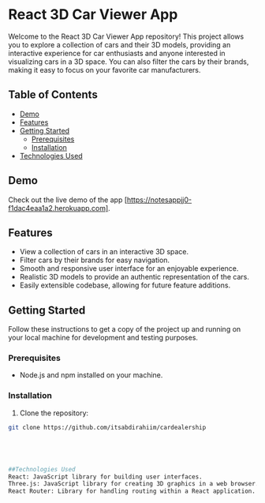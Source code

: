# React 3D Car Viewer App

Welcome to the React 3D Car Viewer App repository! This project allows you to explore a collection of cars and their 3D models, providing an interactive experience for car enthusiasts and anyone interested in visualizing cars in a 3D space. You can also filter the cars by their brands, making it easy to focus on your favorite car manufacturers.

## Table of Contents

- [Demo](#demo)
- [Features](#features)
- [Getting Started](#getting-started)
  - [Prerequisites](#prerequisites)
  - [Installation](#installation)
- [Technologies Used](#technologies-used)


## Demo

Check out the live demo of the app [https://notesappjj0-f1dac4eaa1a2.herokuapp.com].

## Features

- View a collection of cars in an interactive 3D space.
- Filter cars by their brands for easy navigation.
- Smooth and responsive user interface for an enjoyable experience.
- Realistic 3D models to provide an authentic representation of the cars.
- Easily extensible codebase, allowing for future feature additions.

## Getting Started

Follow these instructions to get a copy of the project up and running on your local machine for development and testing purposes.

### Prerequisites

- Node.js and npm installed on your machine.

### Installation

1. Clone the repository:

```bash
git clone https://github.com/itsabdirahiim/cardealership





##Technologies Used
React: JavaScript library for building user interfaces.
Three.js: JavaScript library for creating 3D graphics in a web browser.
React Router: Library for handling routing within a React application.

